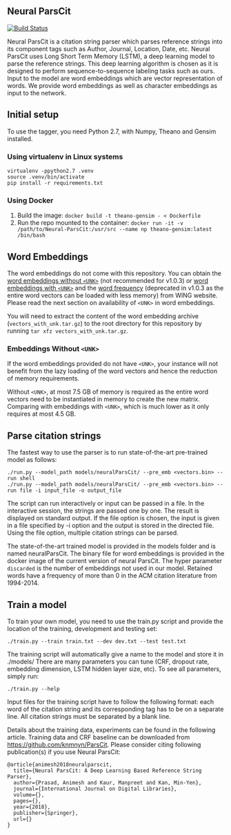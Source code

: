 ## Neural ParsCit

[![Build Status](https://travis-ci.com/WING-NUS/Neural-ParsCit.svg?branch=master)](https://travis-ci.com/WING-NUS/Neural-ParsCit)

Neural ParsCit is a citation string parser which parses reference strings into its component tags such as Author, Journal, Location, Date, etc. Neural ParsCit uses Long Short Term Memory (LSTM), a deep learning model to parse the reference strings. This deep learning algorithm is chosen as it is designed to perform sequence-to-sequence labeling tasks such as ours. Input to the model are word embeddings which are vector representation of words. We provide word embeddings as well as character embeddings as input to the network.


## Initial setup

To use the tagger, you need Python 2.7, with Numpy, Theano and Gensim installed.

### Using virtualenv in Linux systems

```
virtualenv -ppython2.7 .venv
source .venv/bin/activate
pip install -r requirements.txt
```

### Using Docker

1. Build the image: `docker build -t theano-gensim - < Dockerfile`
1. Run the repo mounted to the container: `docker run -it -v /path/to/Neural-ParsCit:/usr/src --name np theano-gensim:latest /bin/bash`

## Word Embeddings

The word embeddings do not come with this repository. You can obtain the [word embeddings without `<UNK>`](http://wing.comp.nus.edu.sg/~wing.nus/resources/NParsCit/vectors.tar.gz) (not recommended for v1.0.3) or [word embeddings with `<UNK>`](http://wing.comp.nus.edu.sg/~wing.nus/resources/NParsCit/vectors_with_unk.tar.gz) and the [word frequency](http://wing.comp.nus.edu.sg/~wing.nus/resources/NParsCit/freq) (deprecated in v1.0.3 as the entire word vectors can be loaded with less memory) from WING website. Please read the next section on availability of `<UNK>` in word embeddings.

You will need to extract the content of the word embedding archive (`vectors_with_unk.tar.gz`) to the root directory for this repository by running `tar xfz vectors_with_unk.tar.gz`.

### Embeddings Without `<UNK>`

If the word embeddings provided do not have `<UNK>`, your instance will not benefit from the lazy loading of the word vectors and hence the reduction of memory requirements.

Without `<UNK>`, at most 7.5 GB of memory is required as the entire word vectors need to be instantiated in memory to create the new matrix. Comparing with embeddings with `<UNK>`, which is much lower as it only requires at most 4.5 GB.

## Parse citation strings

The fastest way to use the parser is to run state-of-the-art pre-trained model as follows:

```
./run.py --model_path models/neuralParsCit/ --pre_emb <vectors.bin> --run shell
./run.py --model_path models/neuralParsCit/ --pre_emb <vectors.bin> --run file -i input_file -o output_file
```
The script can run interactively or input can be passed in a file. In the interactive session, the strings are passed one by one. The result is displayed on standard output. If the file option is chosen, the input is given in a file specified by -i option and the output is stored in the directed file. Using the file option, multiple citation strings can be parsed.

The state-of-the-art trained model is provided in the models folder and is named neuralParsCit. The binary file for word embeddings is provided in the docker image of the current version of neural ParsCit. The hyper parameter ```discarded``` is the number of embeddings not used in our model. Retained words have a frequency of more than 0 in the ACM citation literature from 1994-2014.


## Train a model

To train your own model, you need to use the train.py script and provide the location of the training, development and testing set:

```
./train.py --train train.txt --dev dev.txt --test test.txt
```

The training script will automatically give a name to the model and store it in ./models/
There are many parameters you can tune (CRF, dropout rate, embedding dimension, LSTM hidden layer size, etc). To see all parameters, simply run:

```
./train.py --help
```

Input files for the training script have to follow the following format: each word of the citation string and its corresponding tag has to be on a separate line. All citation strings must be separated by a blank line.

Details about the training data, experiments can be found in the following article. Training data and CRF baseline can be downloaded from https://github.com/knmnyn/ParsCit. Please consider citing following publication(s) if you use Neural ParsCit:
```
@article{animesh2018neuralparscit,
  title={Neural ParsCit: A Deep Learning Based Reference String Parser},
  author={Prasad, Animesh and Kaur, Manpreet and Kan, Min-Yen},
  journal={International Journal on Digital Libraries},
  volume={},
  pages={},
  year={2018},
  publisher={Springer},
  url={}
}
```
